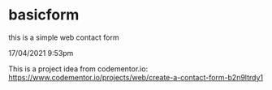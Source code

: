 # basicform
this is a simple web contact form

17/04/2021
9:53pm

This is a project idea from codementor.io:
https://www.codementor.io/projects/web/create-a-contact-form-b2n9ltrdy1 
